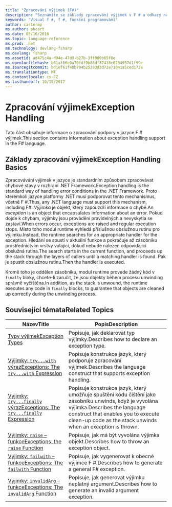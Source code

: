 ```yaml
---
title: "Zpracování výjimek (F#)"
description: "Seznámíte se základy zpracování výjimek v F # a odkazy na výrazy a funkce pro zpracování výjimek."
keywords: "Visual f #, f #, funkční programování"
author: cartermp
ms.author: phcart
ms.date: 05/16/2016
ms.topic: language-reference
ms.prod: .net
ms.technology: devlang-fsharp
ms.devlang: fsharp
ms.assetid: ad475c4a-d94e-47d9-b27b-3ff000b65f8e
ms.openlocfilehash: b61af66e0a70fdf9b86df37418c0284957d1f99e
ms.sourcegitcommit: bd1ef61f4bb794b25383d3d72e71041a5ced172e
ms.translationtype: MT
ms.contentlocale: cs-CZ
ms.lasthandoff: 10/18/2017
---
```

# <a name="exception-handling"></a><span data-ttu-id="71ee9-104">Zpracování výjimek</span><span class="sxs-lookup"><span data-stu-id="71ee9-104">Exception Handling</span></span>

<span data-ttu-id="71ee9-105">Tato část obsahuje informace o zpracování podpory v jazyce F # výjimek.</span><span class="sxs-lookup"><span data-stu-id="71ee9-105">This section contains information about exception handling support in the F# language.</span></span>


## <a name="exception-handling-basics"></a><span data-ttu-id="71ee9-106">Základy zpracování výjimek</span><span class="sxs-lookup"><span data-stu-id="71ee9-106">Exception Handling Basics</span></span>
<span data-ttu-id="71ee9-107">Zpracovávání výjimek v jazyce je standardním způsobem zpracovávat chybové stavy v rozhraní .NET Framework.</span><span class="sxs-lookup"><span data-stu-id="71ee9-107">Exception handling is the standard way of handling error conditions in the .NET Framework.</span></span> <span data-ttu-id="71ee9-108">Proto kterémkoli jazyce platformy .NET musí podporovat tento mechanismus, včetně F #.</span><span class="sxs-lookup"><span data-stu-id="71ee9-108">Thus, any .NET language must support this mechanism, including F#.</span></span> <span data-ttu-id="71ee9-109">*Výjimka* je objekt, který zapouzdří informace o chybě.</span><span class="sxs-lookup"><span data-stu-id="71ee9-109">An *exception* is an object that encapsulates information about an error.</span></span> <span data-ttu-id="71ee9-110">Pokud dojde k chybám, výjimky jsou provádění pravidelných a nevyskytla se zastaví.</span><span class="sxs-lookup"><span data-stu-id="71ee9-110">When errors occur, exceptions are raised and regular execution stops.</span></span> <span data-ttu-id="71ee9-111">Místo toho modul runtime vyhledá příslušnou obslužnou rutinu pro výjimku.</span><span class="sxs-lookup"><span data-stu-id="71ee9-111">Instead, the runtime searches for an appropriate handler for the exception.</span></span> <span data-ttu-id="71ee9-112">Hledání se spustí v aktuální funkce a pokračuje až zásobníku prostřednictvím vrstvy volající, dokud nebude nalezen odpovídající obslužná rutina.</span><span class="sxs-lookup"><span data-stu-id="71ee9-112">The search starts in the current function, and proceeds up the stack through the layers of callers until a matching handler is found.</span></span> <span data-ttu-id="71ee9-113">Pak je spustit obslužnou rutinu.</span><span class="sxs-lookup"><span data-stu-id="71ee9-113">Then the handler is executed.</span></span>

<span data-ttu-id="71ee9-114">Kromě toho je oddělen zásobníku, modul runtime provede žádný kód v `finally` bloky, chcete-li zaručit, že jsou objekty během procesu unwinding správně vyčištěna.</span><span class="sxs-lookup"><span data-stu-id="71ee9-114">In addition, as the stack is unwound, the runtime executes any code in `finally` blocks, to guarantee that objects are cleaned up correctly during the unwinding process.</span></span>


## <a name="related-topics"></a><span data-ttu-id="71ee9-115">Související témata</span><span class="sxs-lookup"><span data-stu-id="71ee9-115">Related Topics</span></span>

|<span data-ttu-id="71ee9-116">Název</span><span class="sxs-lookup"><span data-stu-id="71ee9-116">Title</span></span>|<span data-ttu-id="71ee9-117">Popis</span><span class="sxs-lookup"><span data-stu-id="71ee9-117">Description</span></span>|
|-----|-----------|
|[<span data-ttu-id="71ee9-118">Typy výjimek</span><span class="sxs-lookup"><span data-stu-id="71ee9-118">Exception Types</span></span>](exception-types.md)|<span data-ttu-id="71ee9-119">Popisuje, jak deklarovat typ výjimky.</span><span class="sxs-lookup"><span data-stu-id="71ee9-119">Describes how to declare an exception type.</span></span>|
|[<span data-ttu-id="71ee9-120">Výjimky: `try...with` výraz</span><span class="sxs-lookup"><span data-stu-id="71ee9-120">Exceptions: The `try...with` Expression</span></span>](the-try-with-expression.md)|<span data-ttu-id="71ee9-121">Popisuje konstrukce jazyk, který podporuje zpracování výjimek.</span><span class="sxs-lookup"><span data-stu-id="71ee9-121">Describes the language construct that supports exception handling.</span></span>|
|[<span data-ttu-id="71ee9-122">Výjimky: `try...finally` výraz</span><span class="sxs-lookup"><span data-stu-id="71ee9-122">Exceptions: The `try...finally` Expression</span></span>](the-try-finally-expression.md)|<span data-ttu-id="71ee9-123">Popisuje konstrukce jazyk, který umožňuje spuštění kódu čištění jako zásobníku unwinds, když je vyvolána výjimka.</span><span class="sxs-lookup"><span data-stu-id="71ee9-123">Describes the language construct that enables you to execute clean-up code as the stack unwinds when an exception is thrown.</span></span>|
|[<span data-ttu-id="71ee9-124">Výjimky: `raise` – funkce</span><span class="sxs-lookup"><span data-stu-id="71ee9-124">Exceptions: the `raise` Function</span></span>](the-raise-Function.md)|<span data-ttu-id="71ee9-125">Popisuje, jak má být vyvolána výjimka objekt.</span><span class="sxs-lookup"><span data-stu-id="71ee9-125">Describes how to throw an exception object.</span></span>|
|[<span data-ttu-id="71ee9-126">Výjimky: `failwith` – funkce</span><span class="sxs-lookup"><span data-stu-id="71ee9-126">Exceptions: The `failwith` Function</span></span>](the-failwith-function.md)|<span data-ttu-id="71ee9-127">Popisuje, jak vygenerovat k obecné výjimce F #.</span><span class="sxs-lookup"><span data-stu-id="71ee9-127">Describes how to generate a general F# exception.</span></span>|
|[<span data-ttu-id="71ee9-128">Výjimky: `invalidArg` – funkce</span><span class="sxs-lookup"><span data-stu-id="71ee9-128">Exceptions: The `invalidArg` Function</span></span>](the-invalidArg-function.md)|<span data-ttu-id="71ee9-129">Popisuje, jak generovat výjimku neplatný argument.</span><span class="sxs-lookup"><span data-stu-id="71ee9-129">Describes how to generate an invalid argument exception.</span></span>|
